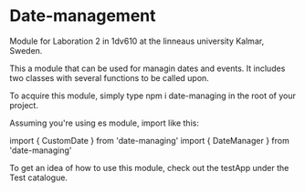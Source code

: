 # Date-management
Module for Laboration 2 in 1dv610 at the linneaus university Kalmar, Sweden.

This a module that can be used for managin dates and events. It includes two classes with several functions to be called upon. 

To acquire this module, simply type npm i date-managing in the root of your project.

Assuming you're using es module, import like this:

import { CustomDate } from 'date-managing'
import { DateManager } from 'date-managing'

To get an idea of how to use this module, check out the testApp under the Test catalogue.
